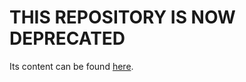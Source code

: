 # THIS REPOSITORY IS NOW DEPRECATED
Its content can be found [here](http://prepwork.appacademy.io/mini-curriculum).
